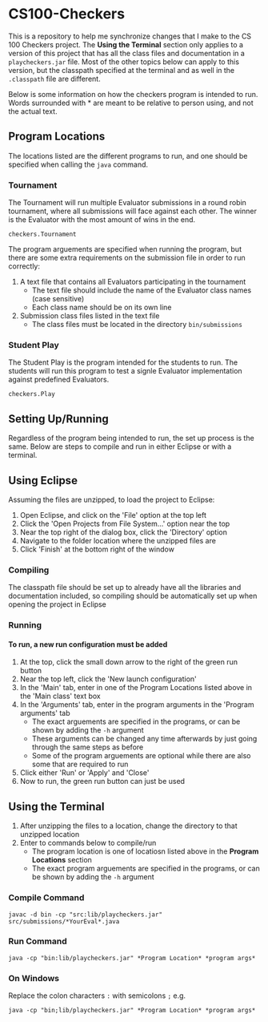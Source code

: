 # CS100-Checkers

This is a repository to help me synchronize changes that I make to the CS 100 Checkers project.
The **Using the Terminal** section only applies to a version of this project that has all the
class files and documentation in a `playcheckers.jar` file. Most of the other topics below can
apply to this version, but the classpath specified at the terminal and as well in the
`.classpath` file are different.

Below is some information on how the checkers program is intended to run.
Words surrounded with * are meant to be relative to person using, and not the actual text.

## Program Locations

The locations listed are the different programs to run, and one should be specified when calling
the `java` command.

### Tournament

The Tournament will run multiple Evaluator submissions in a round robin tournament, where all
submissions will face against each other. The winner is the Evaluator with the most amount of
wins in the end.

`checkers.Tournament`

The program arguements are specified when running the program, but there are
some extra requirements on the submission file in order to run correctly:

1. A text file that contains all Evaluators participating in the tournament
    * The text file should include the name of the Evaluator class names (case sensitive)
    * Each class name should be on its own line
2. Submission class files listed in the text file
    * The class files must be located in the directory `bin/submissions`

### Student Play

The Student Play is the program intended for the students to run. The students will run this
program to test a signle Evaluator implementation against predefined Evaluators.

`checkers.Play`

## Setting Up/Running

Regardless of the program being intended to run, the set up process is the same. Below are
steps to compile and run in either Eclipse or with a terminal.

## Using Eclipse

Assuming the files are unzipped, to load the project to Eclipse:

1. Open Eclipse, and click on the 'File' option at the top left
2. Click the 'Open Projects from File System...' option near the top
3. Near the top right of the dialog box, click the 'Directory' option
4. Navigate to the folder location where the unzipped files are
5. Click 'Finish' at the bottom right of the window

### Compiling

The classpath file should be set up to already have all the libraries and documentation included,
so compiling should be automatically set up when opening the project in Eclipse

### Running

#### To run, a new run configuration must be added

1. At the top, click the small down arrow to the right of the green run button
2. Near the top left, click the 'New launch configuration'
3. In the 'Main' tab, enter in one of the Program Locations listed above in the 'Main class' text box
4. In the 'Arguments' tab, enter in the program arguments in the 'Program arguments' tab
    * The exact arguements are specified in the programs, or can be shown by adding the `-h` argument
    * These arguments can be changed any time afterwards by just going through the same steps as before
    * Some of the program arguements are optional while there are also some that are required to run
5. Click either 'Run' or 'Apply' and 'Close'
6. Now to run, the green run button can just be used

## Using the Terminal

1. After unzipping the files to a location, change the directory to that unzipped location
2. Enter to commands below to compile/run
    * The program location is one of locatiosn listed above in the **Program Locations** section
    * The exact program arguements are specified in the programs, or can be shown by adding the `-h` argument

### Compile Command

`javac -d bin -cp "src:lib/playcheckers.jar" src/submissions/*YourEval*.java`

### Run Command

`java -cp "bin:lib/playcheckers.jar" *Program Location* *program args*`

### On Windows

Replace the colon characters `:` with semicolons `;`  e.g.

`java -cp "bin;lib/playcheckers.jar" *Program Location* *program args*`

